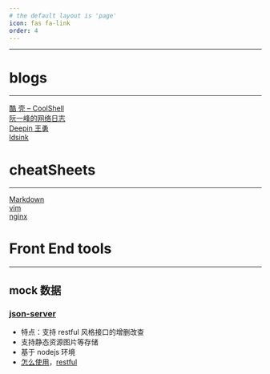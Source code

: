 ```yaml
---
# the default layout is 'page'
icon: fas fa-link
order: 4
---
```


***
# blogs
---
[酷 壳 – CoolShell](https://coolshell.cn)  
[阮一峰的网络日志](https://www.ruanyifeng.com/blog/)  
[Deepin 王勇](https://manateelazycat.github.io/)  
[ldsink](https://ldsink.com/)  


# cheatSheets
---
[Markdown](https://commonmark.org/help/)  
[vim](https://vim.rtorr.com/)  
[nginx](https://github.com/SimulatedGREG/nginx-cheatsheet)  

# Front End tools
---
## mock 数据 
### [json-server](https://github.com/typicode/json-server)  
- 特点：支持 restful 风格接口的增删改查
- 支持静态资源图片等存储 
- 基于 nodejs 环境
- [怎么使用](https://juejin.cn/post/7043424909472563208)，[restful](http://ruanyifeng.com/blog/2014/05/restful_api.html)